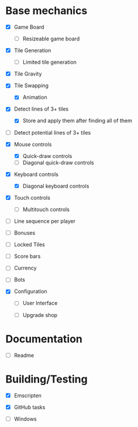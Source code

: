 # Base mechanics
- [x] Game Board
    - [ ] Resizeable game board

- [x] Tile Generation
    - [ ] Limited tile generation
- [x] Tile Gravity
- [x] Tile Swapping
    - [x] Animation

- [x] Detect lines of 3+ tiles
    - [x] Store and apply them after finding all of them
- [ ] Detect potential lines of 3+ tiles

- [x] Mouse controls
    - [x] Quick-draw controls
    - [ ] Diagonal quick-draw controls
- [x] Keyboard controls
    - [x] Diagonal keyboard controls
- [x] Touch controls
    - [ ] Multitouch controls

- [ ] Line sequence per player

- [ ] Bonuses
- [ ] Locked Tiles
- [ ] Score bars
- [ ] Currency

- [ ] Bots

- [x] Configuration
    - [ ] User Interface
    - [ ] Upgrade shop


# Documentation
- [ ] Readme


# Building/Testing
- [x] Emscripten
- [x] GitHub tasks
- [ ] Windows


